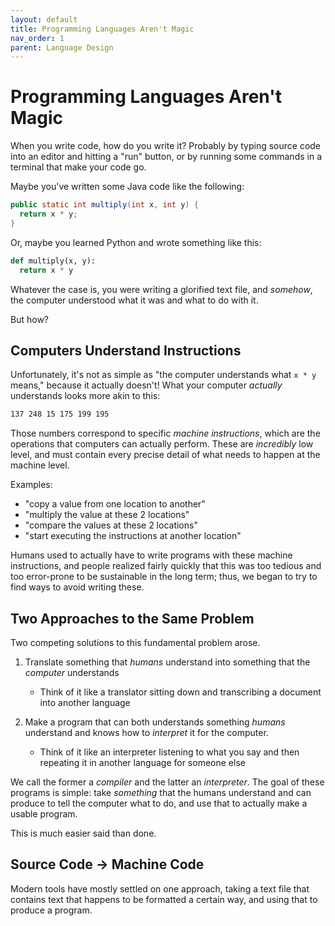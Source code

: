 ```yaml
---
layout: default
title: Programming Languages Aren't Magic
nav_order: 1
parent: Language Design
---
```


# Programming Languages Aren't Magic
When you write code, how do you write it? Probably by typing 
source code into an editor and hitting a "run" button, or by
running some commands in a terminal that make your code go. 

Maybe you've written some Java code like the following:

~~~ java
public static int multiply(int x, int y) {
  return x * y;
}
~~~

Or, maybe you learned Python and wrote something like this:

~~~ python
def multiply(x, y):
  return x * y
~~~

Whatever the case is, you were writing a glorified text file,
and *somehow*, the computer understood what it was and what to do with it.

But how?

## Computers Understand Instructions
Unfortunately, it's not as simple as "the computer understands what `x * y` means," 
because it actually doesn't! What your computer *actually* understands looks more
akin to this:

~~~ nasm
137 248 15 175 199 195
~~~

Those numbers correspond to specific *machine instructions*, which are
the operations that computers can actually perform. These 
are *incredibly* low level, and must contain every precise detail of what needs to happen at the machine level. 

Examples:
  - "copy a value from one location to another"
  - "multiply the value at these 2 locations" 
  - "compare the values at these 2 locations"
  - "start executing the instructions at another location"
 
Humans used to actually have to write programs with these
machine instructions, and people realized fairly quickly
that this was too tedious and too error-prone to be sustainable
in the long term; thus, we began to try to find ways to avoid
writing these. 

## Two Approaches to the Same Problem
Two competing solutions to this fundamental problem arose.

1. Translate something that *humans* understand into something that the *computer* understands
    - Think of it like a translator sitting down and transcribing a document into another language 

2. Make a program that can both understands something *humans* understand and knows how to *interpret* it for the computer.
    - Think of it like an interpreter listening to what you say and then repeating it in another language for someone else 

We call the former a *compiler* and the latter an *interpreter*. 
The goal of these programs is simple: take *something* that the humans 
understand and can produce to tell the computer what to do, and 
use that to actually make a usable program. 

This is much easier said than done. 

## Source Code -> Machine Code 
Modern tools have mostly settled on one approach, taking a text file
that contains text that happens to be formatted a certain way, 
and using that to produce a program. 
